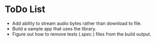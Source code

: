 

# ToDo List

* Add ability to stream audio bytes rather than download to file.
* Build a sample app that uses the library.
* Figure out how to remove tests (*.spec.*) files from the build output.
